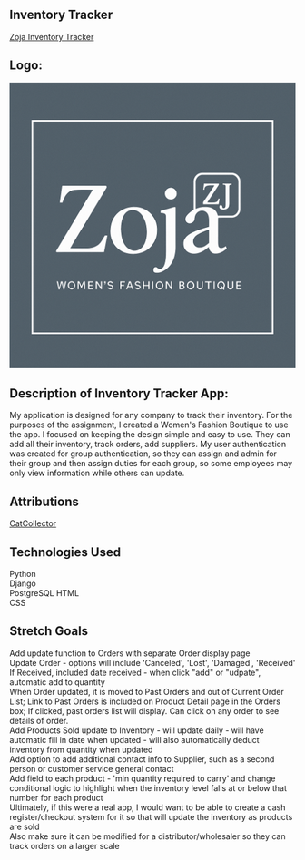 ## Inventory Tracker
[Zoja Inventory Tracker]()

## Logo:
![alt text](main_app/static/images/main-logo.png)

## Description of Inventory Tracker App:
My application is designed for any company to track their inventory.  For the purposes of the assignment, I created a Women's Fashion Boutique to use the app. I focused on keeping the design simple and easy to use. They can add all their inventory, track orders, add suppliers.  My user authentication was created for group authentication, so they can assign and admin for their group and then assign duties for each group, so some employees may only view information while others can update.

## Attributions
[CatCollector](https://generalassembly.instructure.com/courses/630/pages/django-crud-app-cat-collector)

## Technologies Used
Python  
Django  
PostgreSQL
HTML  
CSS  

## Stretch Goals
Add update function to Orders with separate Order display page  
Update Order - options will include 'Canceled', 'Lost', 'Damaged', 'Received'  
If Received, included date received - when click "add" or "udpate", automatic add to quantity  
When Order updated, it is moved to Past Orders and out of Current Order List; Link to Past Orders is included on Product Detail page in the Orders box; If clicked, past orders list will display.  Can click on any order to see details of order.  
Add Products Sold update to Inventory - will update daily - will have automatic fill in date when updated - will also automatically deduct inventory from quantity when updated  
Add option to add additional contact info to Supplier, such as a second person or customer service general contact  
Add field to each product - 'min quantity required to carry' and change conditional logic to highlight when the inventory level falls at or below that number for each product  
Ultimately, if this were a real app, I would want to be able to create a cash register/checkout system for it so that will update the inventory as products are sold  
Also make sure it can be modified for a distributor/wholesaler so they can track orders on a larger scale  
